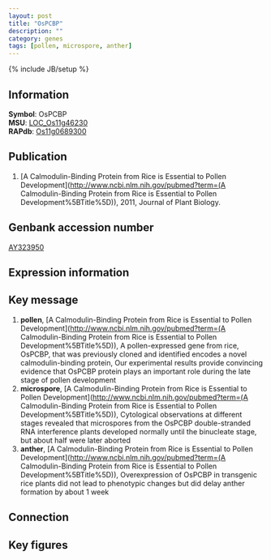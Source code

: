 ```yaml
---
layout: post
title: "OsPCBP"
description: ""
category: genes
tags: [pollen, microspore, anther]
---
```

{% include JB/setup %}

## Information
__Symbol__: OsPCBP  
__MSU__: [LOC_Os11g46230](http://rice.plantbiology.msu.edu/cgi-bin/ORF_infopage.cgi?orf=LOC_Os11g46230)  
__RAPdb__: [Os11g0689300](http://rapdb.dna.affrc.go.jp/viewer/gbrowse_details/irgsp1?name=Os11g0689300)  

## Publication
1. [A Calmodulin-Binding Protein from Rice is Essential to Pollen Development](http://www.ncbi.nlm.nih.gov/pubmed?term=(A Calmodulin-Binding Protein from Rice is Essential to Pollen Development%5BTitle%5D)), 2011, Journal of Plant Biology.

## Genbank accession number
[AY323950](http://www.ncbi.nlm.nih.gov/nuccore/AY323950)

## Expression information

## Key message
1. __pollen__, [A Calmodulin-Binding Protein from Rice is Essential to Pollen Development](http://www.ncbi.nlm.nih.gov/pubmed?term=(A Calmodulin-Binding Protein from Rice is Essential to Pollen Development%5BTitle%5D)), A pollen-expressed gene from rice, OsPCBP, that was previously cloned and identified encodes a novel calmodulin-binding protein, Our experimental results provide convincing evidence that OsPCBP protein plays an important role during the late stage of pollen development
2. __microspore__, [A Calmodulin-Binding Protein from Rice is Essential to Pollen Development](http://www.ncbi.nlm.nih.gov/pubmed?term=(A Calmodulin-Binding Protein from Rice is Essential to Pollen Development%5BTitle%5D)),  Cytological observations at different stages revealed that microspores from the OsPCBP double-stranded RNA interference plants developed normally until the binucleate stage, but about half were later aborted
3. __anther__, [A Calmodulin-Binding Protein from Rice is Essential to Pollen Development](http://www.ncbi.nlm.nih.gov/pubmed?term=(A Calmodulin-Binding Protein from Rice is Essential to Pollen Development%5BTitle%5D)),  Overexpression of OsPCBP in transgenic rice plants did not lead to phenotypic changes but did delay anther formation by about 1 week

## Connection

## Key figures


